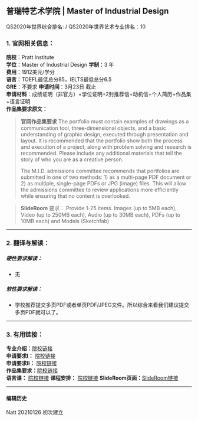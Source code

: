 ## 普瑞特艺术学院 | Master of Industrial Design   
QS2020年世界综合排名: /
QS2020年世界艺术专业排名：10



### 1. 官网相关信息：

**院校**：Pratt Institute    
**学位**：Master of Industrial Design
**学制**：3 年  
**费用**：1912美元/学分  
**语言**：TOEFL最低总分85，IELTS最低总分6.5  
**GRE**：不要求 
**申请时间**：3月23日 截止       
**申请材料**：成绩证明（非官方）+学位证明+2封推荐信+动机信+个人简历+作品集+语言证明      
**作品集要求原文：**   

> **官网作品集要求**
> The portfolio must contain examples of drawings as a communication tool, three-dimensional objects, and a basic understanding of graphic design, executed through presentation and layout. It is recommended that the portfolio show both the process and execution of a project, along with problem solving and research is recommended. Please include any additional materials that tell the story of who you are as a creative person. 
>
>The M.I.D. admissions committee recommends that portfolios are submitted in one of two methods: 1) as a multi-page PDF document or 2) as multiple, single-page PDFs or JPG (image) files. This will allow the admissions committee to review applications more efficiently while ensuring that no content is overlooked. 

>**SlideRoom** 要求：
>Provide 1-25 items. Images (up to 5MB each), Video (up to 250MB each), Audio (up to 30MB each), PDFs (up to 10MB each) and Models (Sketchfab)

---


### 2. 翻译与解读：

##### 硬性要求解读：
- 无




##### 软性要求解读：
- 学校推荐提交多页PDF或者单页PDF/JPEG文件。所以综合来看我们建议提交多页PDF就可以了。

---


### 3. 有用链接：

**专业介绍：**[院校链接](https://www.pratt.edu/academics/school-of-design/graduate-school-of-design/industrial-design-grad/)  
**申请要求I：** [院校链接](https://www.pratt.edu/admissions/applying/applying-graduate/)  
**申请要求II：** [院校链接](https://www.pratt.edu/admissions/applying/applying-graduate/grad-application-requirement/)  
**作品集要求：**[院校链接](https://www.pratt.edu/admissions/applying/applying-graduate/grad-application-requirement/grad-departmental-requirements/)  
**语言课：** [院校链接](https://www.pratt.edu/admissions/applying/applying-graduate/grad-application-requirement/grad-international/)
**课程安排：** [院校链接](https://www.pratt.edu/academics/school-of-design/graduate-school-of-design/industrial-design-grad/industrial-design-mid/) 
**SlideRoom页面：**[SlideRoom链接](https://pratt.slideroom.com/#/Login)



---


#### 编辑历史

Natt 20210126 初次建立  
